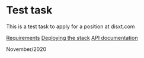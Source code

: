 # Test task

This is a test task to apply for a position at disxt.com

[Requirements](requirements.md)
[Deploying the stack](deployment.md)
[API documentation](api.md)

November/2020